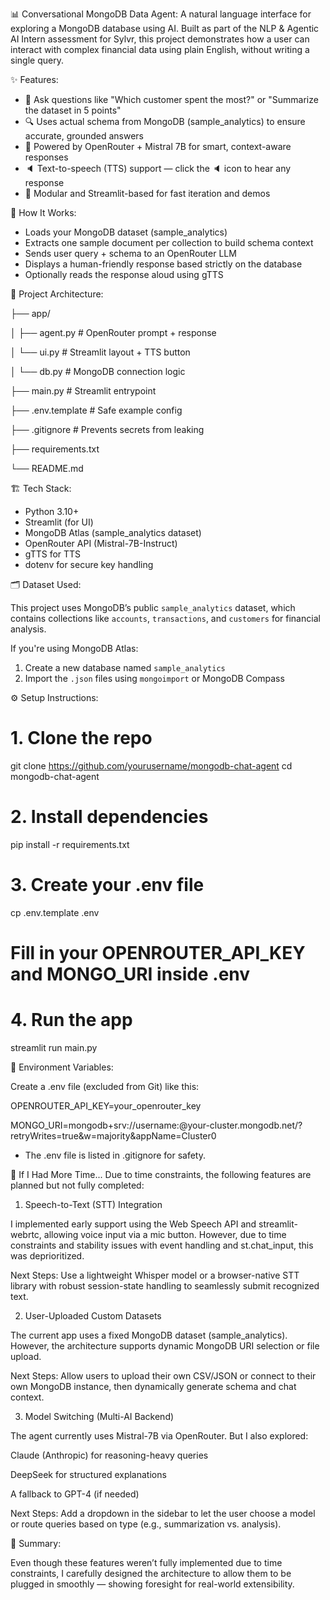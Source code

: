📊 Conversational MongoDB Data Agent:
A natural language interface for exploring a MongoDB database using AI. Built as part of the NLP & Agentic AI Intern assessment for Sylvr, this project demonstrates how a user can interact with complex financial data using plain English, without writing a single query.


✨ Features:
- 💬 Ask questions like "Which customer spent the most?" or "Summarize the dataset in 5 points"
- 🔍 Uses actual schema from MongoDB (sample_analytics) to ensure accurate, grounded answers
- 🧠 Powered by OpenRouter + Mistral 7B for smart, context-aware responses
- 🔈 Text-to-speech (TTS) support — click the 🔈 icon to hear any response
- 🧱 Modular and Streamlit-based for fast iteration and demos


🧠 How It Works:
- Loads your MongoDB dataset (sample_analytics)
- Extracts one sample document per collection to build schema context
- Sends user query + schema to an OpenRouter LLM
- Displays a human-friendly response based strictly on the database
- Optionally reads the response aloud using gTTS


📁 Project Architecture:

├── app/

│ ├── agent.py # OpenRouter prompt + response

│ └── ui.py # Streamlit layout + TTS button

│ └── db.py # MongoDB connection logic

├── main.py # Streamlit entrypoint

├── .env.template # Safe example config

├── .gitignore # Prevents secrets from leaking

├── requirements.txt

└── README.md


🏗️ Tech Stack:
- Python 3.10+
- Streamlit (for UI)
- MongoDB Atlas (sample_analytics dataset)
- OpenRouter API (Mistral-7B-Instruct)
- gTTS for TTS
- dotenv for secure key handling


🗂️ Dataset Used:

This project uses MongoDB’s public `sample_analytics` dataset, which contains collections like `accounts`, `transactions`, and `customers` for financial analysis.

If you're using MongoDB Atlas:
1. Create a new database named `sample_analytics`
2. Import the `.json` files using `mongoimport` or MongoDB Compass


⚙️ Setup Instructions:

# 1. Clone the repo
git clone https://github.com/yourusername/mongodb-chat-agent
cd mongodb-chat-agent

# 2. Install dependencies
pip install -r requirements.txt

# 3. Create your .env file
cp .env.template .env
# Fill in your OPENROUTER_API_KEY and MONGO_URI inside .env

# 4. Run the app
streamlit run main.py


🔐 Environment Variables:

Create a .env file (excluded from Git) like this:

OPENROUTER_API_KEY=your_openrouter_key

MONGO_URI=mongodb+srv://username:<password>@your-cluster.mongodb.net/?retryWrites=true&w=majority&appName=Cluster0

* The .env file is listed in .gitignore for safety.





🚧 If I Had More Time...
Due to time constraints, the following features are planned but not fully completed:

1. Speech-to-Text (STT) Integration

I implemented early support using the Web Speech API and streamlit-webrtc, allowing voice input via a mic button. However, due to time constraints and stability issues with event handling and st.chat_input, this was deprioritized.

Next Steps: Use a lightweight Whisper model or a browser-native STT library with robust session-state handling to seamlessly submit recognized text.

2. User-Uploaded Custom Datasets

The current app uses a fixed MongoDB dataset (sample_analytics). However, the architecture supports dynamic MongoDB URI selection or file upload.

Next Steps: Allow users to upload their own CSV/JSON or connect to their own MongoDB instance, then dynamically generate schema and chat context.

3. Model Switching (Multi-AI Backend)

The agent currently uses Mistral-7B via OpenRouter. But I also explored:

Claude (Anthropic) for reasoning-heavy queries

DeepSeek for structured explanations

A fallback to GPT-4 (if needed)

Next Steps: Add a dropdown in the sidebar to let the user choose a model or route queries based on type (e.g., summarization vs. analysis).


🎯 Summary:

Even though these features weren’t fully implemented due to time constraints, I carefully designed the architecture to allow them to be plugged in smoothly — showing foresight for real-world extensibility.
